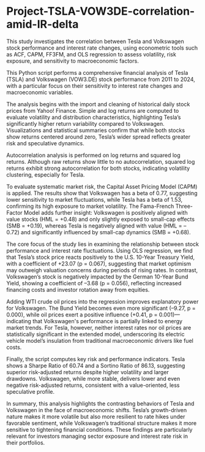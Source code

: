 # Project-TSLA-VOW3DE-correlation-amid-IR-delta
This study investigates the correlation between Tesla and Volkswagen stock performance and interest rate changes, using econometric tools such as ACF, CAPM, FF3FM, and OLS regression to assess volatility, risk exposure, and sensitivity to macroeconomic factors.


This Python script performs a comprehensive financial analysis of Tesla (TSLA) and Volkswagen (VOW3.DE) stock performance from 2011 to 2024, with a particular focus on their sensitivity to interest rate changes and macroeconomic variables.

The analysis begins with the import and cleaning of historical daily stock prices from Yahoo! Finance. Simple and log returns are computed to evaluate volatility and distribution characteristics, highlighting Tesla’s significantly higher return variability compared to Volkswagen. Visualizations and statistical summaries confirm that while both stocks show returns centered around zero, Tesla’s wider spread reflects greater risk and speculative dynamics.

Autocorrelation analysis is performed on log returns and squared log returns. Although raw returns show little to no autocorrelation, squared log returns exhibit strong autocorrelation for both stocks, indicating volatility clustering, especially for Tesla.

To evaluate systematic market risk, the Capital Asset Pricing Model (CAPM) is applied. The results show that Volkswagen has a beta of 0.77, suggesting lower sensitivity to market fluctuations, while Tesla has a beta of 1.53, confirming its high exposure to market volatility. The Fama-French Three-Factor Model adds further insight: Volkswagen is positively aligned with value stocks (HML = +0.48) and only slightly exposed to small-cap effects (SMB = +0.19), whereas Tesla is negatively aligned with value (HML = –0.72) and significantly influenced by small-cap dynamics (SMB = +0.68).

The core focus of the study lies in examining the relationship between stock performance and interest rate fluctuations. Using OLS regression, we find that Tesla’s stock price reacts positively to the U.S. 10-Year Treasury Yield, with a coefficient of +23.07 (p = 0.067), suggesting that market optimism may outweigh valuation concerns during periods of rising rates. In contrast, Volkswagen’s stock is negatively impacted by the German 10-Year Bund Yield, showing a coefficient of –3.68 (p = 0.056), reflecting increased financing costs and investor rotation away from equities.

Adding WTI crude oil prices into the regression improves explanatory power for Volkswagen. The Bund Yield becomes even more significant (–9.27, p = 0.000), while oil prices exert a positive influence (+0.41, p = 0.001)—indicating that Volkswagen's performance is partially linked to energy market trends. For Tesla, however, neither interest rates nor oil prices are statistically significant in the extended model, underscoring its electric vehicle model’s insulation from traditional macroeconomic drivers like fuel costs.

Finally, the script computes key risk and performance indicators. Tesla shows a Sharpe Ratio of 60.74 and a Sortino Ratio of 86.13, suggesting superior risk-adjusted returns despite higher volatility and larger drawdowns. Volkswagen, while more stable, delivers lower and even negative risk-adjusted returns, consistent with a value-oriented, less speculative profile.

In summary, this analysis highlights the contrasting behaviors of Tesla and Volkswagen in the face of macroeconomic shifts. Tesla’s growth-driven nature makes it more volatile but also more resilient to rate hikes under favorable sentiment, while Volkswagen’s traditional structure makes it more sensitive to tightening financial conditions. These findings are particularly relevant for investors managing sector exposure and interest rate risk in their portfolios.
